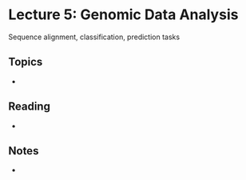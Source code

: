 # Lecture 5: Genomic Data Analysis
Sequence alignment, classification, prediction tasks

## Topics
- 

## Reading
- 

## Notes
- 

